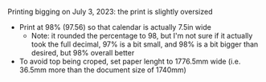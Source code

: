Printing bigging on July 3, 2023: the print is slightly oversized

- Print at 98% (97.56) so that calendar is actually 7.5in wide
    - Note: it rounded the percentage to 98, but I'm not sure if it actually took the full decimal, 97% is a bit small, and 98% is a bit bigger than desired, but 98% overall better
- To avoid top being croped, set paper lenght to 1776.5mm wide (i.e. 36.5mm more than the document size of 1740mm)